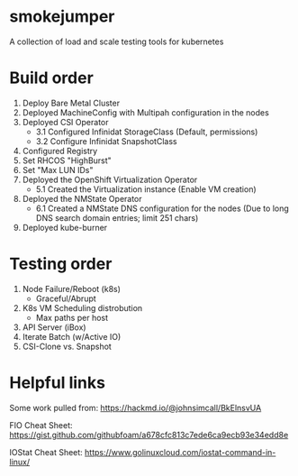 # smokejumper
A collection of load and scale testing tools for kubernetes  

# Build order

1. Deploy Bare Metal Cluster
2. Deployed MachineConfig with Multipah configuration in the nodes
3. Deployed CSI Operator
   - 3.1 Configured Infinidat StorageClass (Default, permissions)
   - 3.2 Configure Infinidat SnapshotClass
4. Configured Registry
5. Set RHCOS "HighBurst"
6. Set "Max LUN IDs"
7. Deployed the OpenShift Virtualization Operator
   - 5.1 Created the Virtualization instance (Enable VM creation)
8. Deployed the NMState Operator
   - 6.1 Created a NMState DNS configuration for the nodes (Due to long DNS search domain entries; limit 251 chars)
9. Deployed kube-burner

# Testing order

1. Node Failure/Reboot (k8s)
   - Graceful/Abrupt
3. K8s VM Scheduling distrobution
   - Max paths per host
4. API Server (iBox)
5. Iterate Batch (w/Active IO)
6. CSI-Clone vs. Snapshot

# Helpful links
Some work pulled from:
https://hackmd.io/@johnsimcall/BkElnsvUA

FIO Cheat Sheet:
https://gist.github.com/githubfoam/a678cfc813c7ede6ca9ecb93e34edd8e

IOStat Cheat Sheet:
https://www.golinuxcloud.com/iostat-command-in-linux/
